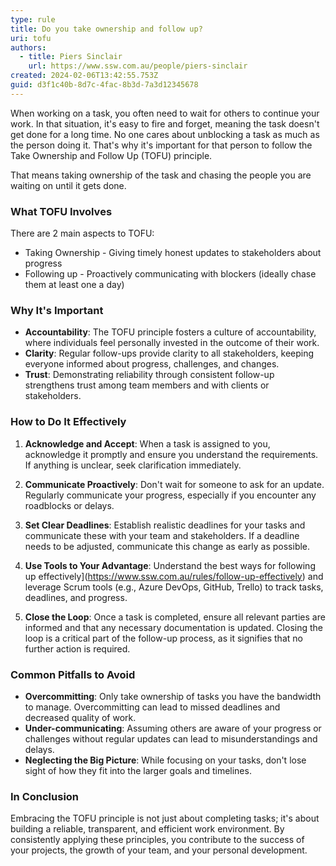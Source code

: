 ```yaml
---
type: rule
title: Do you take ownership and follow up?
uri: tofu
authors:
  - title: Piers Sinclair
    url: https://www.ssw.com.au/people/piers-sinclair
created: 2024-02-06T13:42:55.753Z
guid: d3f1c40b-8d7c-4fac-8b3d-7a3d12345678
---
```



When working on a task, you often need to wait for others to continue your work. In that situation, it's easy to fire and forget, meaning the task doesn't get done for a long time. No one cares about unblocking a task as much as the person doing it. That's why it's important for that person to follow the Take Ownership and Follow Up (TOFU) principle.

That means taking ownership of the task and chasing the people you are waiting on until it gets done.

<!--endintro-->

### What TOFU Involves

There are 2 main aspects to TOFU:

* Taking Ownership - Giving timely honest updates to stakeholders about progress
* Following up - Proactively communicating with blockers (ideally chase them at least one a day)

### Why It's Important

* **Accountability**: The TOFU principle fosters a culture of accountability, where individuals feel personally invested in the outcome of their work.
* **Clarity**: Regular follow-ups provide clarity to all stakeholders, keeping everyone informed about progress, challenges, and changes.
* **Trust**: Demonstrating reliability through consistent follow-up strengthens trust among team members and with clients or stakeholders.

### How to Do It Effectively

1. **Acknowledge and Accept**: When a task is assigned to you, acknowledge it promptly and ensure you understand the requirements. If anything is unclear, seek clarification immediately.

2. **Communicate Proactively**: Don't wait for someone to ask for an update. Regularly communicate your progress, especially if you encounter any roadblocks or delays.

3. **Set Clear Deadlines**: Establish realistic deadlines for your tasks and communicate these with your team and stakeholders. If a deadline needs to be adjusted, communicate this change as early as possible.

4. **Use Tools to Your Advantage**: Understand the best ways for following up effectively](<https://www.ssw.com.au/rules/follow-up-effectively>) and leverage Scrum tools (e.g., Azure DevOps, GitHub, Trello) to track tasks, deadlines, and progress.

5. **Close the Loop**: Once a task is completed, ensure all relevant parties are informed and that any necessary documentation is updated. Closing the loop is a critical part of the follow-up process, as it signifies that no further action is required.

### Common Pitfalls to Avoid

* **Overcommitting**: Only take ownership of tasks you have the bandwidth to manage. Overcommitting can lead to missed deadlines and decreased quality of work.
* **Under-communicating**: Assuming others are aware of your progress or challenges without regular updates can lead to misunderstandings and delays.
* **Neglecting the Big Picture**: While focusing on your tasks, don't lose sight of how they fit into the larger goals and timelines.

### In Conclusion

Embracing the TOFU principle is not just about completing tasks; it's about building a reliable, transparent, and efficient work environment. By consistently applying these principles, you contribute to the success of your projects, the growth of your team, and your personal development.
